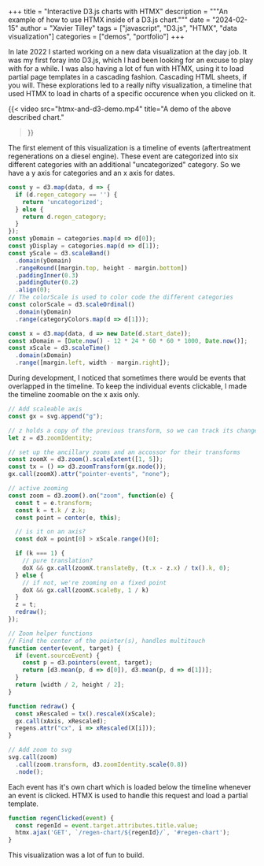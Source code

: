 +++
title = "Interactive D3.js charts with HTMX"
description = """An example of how to use HTMX inside of a D3.js chart."""
date = "2024-02-15"
author = "Xavier Tilley"
tags = ["javascript", "D3.js", "HTMX", "data visualization"]
categories = ["demos", "portfolio"]
+++

In late 2022 I started working on a new data visualization at the day job. It was my first foray into D3.js, which I had been looking for an excuse to play with for a while. I was also having a lot of fun with HTMX, using it to load partial page templates in a cascading fashion. Cascading HTML sheets, if you will. These explorations led to a really nifty visualization, a timeline that used HTMX to load in charts of a specific occurence when you clicked on it.

{{< video src="htmx-and-d3-demo.mp4"
  title="A demo of the above described chart."
>}}

The first element of this visualization is a timeline of events (aftertreatment regenerations on a diesel engine). These event are categorized into six different categories with an additional "uncategorized" category. So we have a y axis for categories and an x axis for dates.

```js
const y = d3.map(data, d => {
  if (d.regen_category == '') {
    return 'uncategorized';
  } else {
    return d.regen_category;
  }
});
const yDomain = categories.map(d => d[0]);
const yDisplay = categories.map(d => d[1]);
const yScale = d3.scaleBand()
  .domain(yDomain)
  .rangeRound([margin.top, height - margin.bottom])
  .paddingInner(0.3)
  .paddingOuter(0.2)
  .align(0);
// The colorScale is used to color code the different categories
const colorScale = d3.scaleOrdinal()
  .domain(yDomain)
  .range(categoryColors.map(d => d[1]));

const x = d3.map(data, d => new Date(d.start_date));
const xDomain = [Date.now() - 12 * 24 * 60 * 60 * 1000, Date.now()];
const xScale = d3.scaleTime()
  .domain(xDomain)
  .range([margin.left, width - margin.right]);
```

During development, I noticed that sometimes there would be events that overlapped in the timeline. To keep the individual events clickable, I made the timeline zoomable on the x axis only.

```js
// Add scaleable axis
const gx = svg.append("g");

// z holds a copy of the previous transform, so we can track its changes
let z = d3.zoomIdentity;

// set up the ancillary zooms and an accossor for their transforms
const zoomX = d3.zoom().scaleExtent([1, 5]);
const tx = () => d3.zoomTransform(gx.node());
gx.call(zoomX).attr("pointer-events", "none");

// active zooming
const zoom = d3.zoom().on("zoom", function(e) {
  const t = e.transform;
  const k = t.k / z.k;
  const point = center(e, this);

  // is it on an axis?
  const doX = point[0] > xScale.range()[0];

  if (k === 1) {
    // pure translation?
    doX && gx.call(zoomX.translateBy, (t.x - z.x) / tx().k, 0);
  } else {
    // if not, we're zooming on a fixed point
    doX && gx.call(zoomX.scaleBy, 1 / k)
  }
  z = t;
  redraw();
});

// Zoom helper functions
// Find the center of the pointer(s), handles multitouch
function center(event, target) {
  if (event.sourceEvent) {
    const p = d3.pointers(event, target);
    return [d3.mean(p, d => d[0]), d3.mean(p, d => d[1])];
  }
  return [width / 2, height / 2];
}

function redraw() {
  const xRescaled = tx().rescaleX(xScale);
  gx.call(xAxis, xRescaled);
  regens.attr("cx", i => xRescaled(X[i]));
}

// Add zoom to svg
svg.call(zoom)
  .call(zoom.transform, d3.zoomIdentity.scale(0.8))
  .node();
```

Each event has it's own chart which is loaded below the timeline whenever an event is clicked. HTMX is used to handle this request and load a partial template.

```js
function regenClicked(event) {
  const regenId = event.target.attributes.title.value;
  htmx.ajax('GET', `/regen-chart/${regenId}/`, '#regen-chart');
}
```

This visualization was a lot of fun to build.